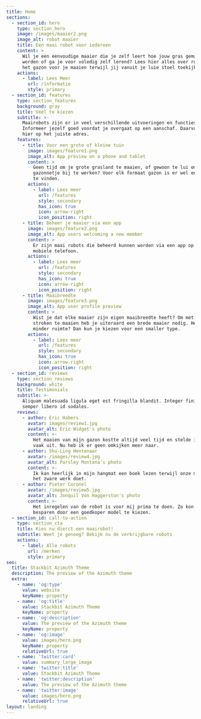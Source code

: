 ```yaml
---
title: Home
sections:
  - section_id: hero
    type: section_hero
    image: /images/maaier2.png
    image_alt: robot maaier
    title: Een maai robot voor iedereen
    content: >
      Wil je een eenvoudige maaier die je zelf leert hoe jouw gras gemaait moet
      worden of ga je voor voledig zelf lerend? Lees hier alles over robots die
      het gazon voor je maaien terwijl jij vanuit je luie stoel toekijkt!
    actions:
      - label: Lees Meer
        url: /informatie
        style: primary
  - section_id: features
    type: section_features
    background: gray
    title: Veel te kiezen
    subtitle: >-
      Maairobots zijn er in veel verschillende uitvoeringen en functies.
      Informeer jezelf goed voordat je overgaat op een aanschaf. Daarvoor ben je
      hier op het juiste adres.
    features:
      - title: Voor een grote of kleine tuin
        image: images/feature1.png
        image_alt: App preview on a phone and tablet
        content: >
          Geen tijd om je grote grasland te maaien, of gewoon te lui om je
          gazonnetje bij te werken? Voor elk formaat gazon is er wel een maaier
          te vinden.
        actions:
          - label: Lees meer
            url: /features
            style: secondary
            has_icon: true
            icon: arrow-right
            icon_position: right
      - title: Beheer je maaier via een app
        image: images/feature2.png
        image_alt: App users welcoming a new member
        content: >
          Er zijn maai robots die beheerd kunnen worden via een app op je
          mobiele telefoon.
        actions:
          - label: Lees meer
            url: /features
            style: secondary
            has_icon: true
            icon: arrow-right
            icon_position: right
      - title: Maaibreedte
        image: images/feature3.png
        image_alt: App user profile preview
        content: >
          Wist je dat elke maaier zijn eigen maaibreedte heeft? Om met breede
          stroken te maaien heb je uiteraard een brede maaier nodig. Heb je wat
          minder ruimte? Dan kun je kiezen voor een smaller type.
        actions:
          - label: Lees meer
            url: /features
            style: secondary
            has_icon: true
            icon: arrow-right
            icon_position: right
  - section_id: reviews
    type: section_reviews
    background: white
    title: Testimonials
    subtitle: >-
      Aliquam malesuada ligula eget est fringilla blandit. Integer finibus
      semper libero id sodales.
    reviews:
      - author: Eric Habers
        avatar: images/review1.jpg
        avatar_alt: Eric Widget's photo
        content: >-
          Het maaien van mijn gazon kostte altijd veel tijd en stelde ik dus
          vaak uit. Nu heb ik er geen omkijken meer naar.
      - author: Shu-Ling Hentenaar
        avatar: /images/review4.jpg
        avatar_alt: Parsley Montana's photo
        content: >-
          Ik kan heerlijk in mijn hangmat een boek lezen terwijl onze maairobot
          het zware werk doet.
      - author: Pieter Coronel
        avatar: /images/review5.jpg
        avatar_alt: Jonquil Von Haggerston's photo
        content: >-
          Het inregelen van de robot is voor mij prima te doen. Zo kon ik geld
          besparen door een goedkoper model te kiezen.
  - section_id: call-to-action
    type: section_cta
    title: Kies nu dierct een maairobot!
    subtitle: Weet je genoeg? Bekijk nu de verkrijgbare robots
    actions:
      - label: Alle robots
        url: /merken
        style: primary
seo:
  title: Stackbit Azimuth Theme
  description: The preview of the Azimuth theme
  extra:
    - name: 'og:type'
      value: website
      keyName: property
    - name: 'og:title'
      value: Stackbit Azimuth Theme
      keyName: property
    - name: 'og:description'
      value: The preview of the Azimuth theme
      keyName: property
    - name: 'og:image'
      value: images/hero.png
      keyName: property
      relativeUrl: true
    - name: 'twitter:card'
      value: summary_large_image
    - name: 'twitter:title'
      value: Stackbit Azimuth Theme
    - name: 'twitter:description'
      value: The preview of the Azimuth theme
    - name: 'twitter:image'
      value: images/hero.png
      relativeUrl: true
layout: landing
---
```

